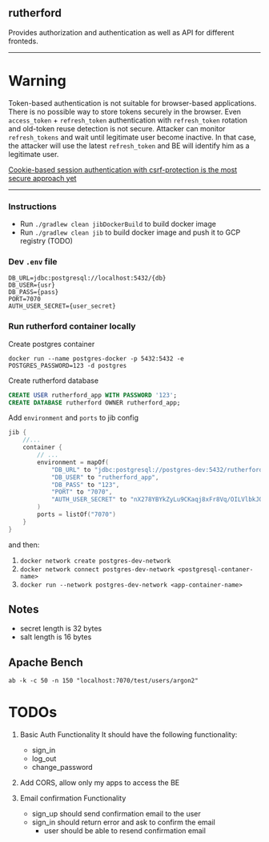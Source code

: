 ## rutherford

Provides authorization and authentication as  well as API for different fronteds. 

---

# Warning
Token-based authentication is not suitable for browser-based applications. There is no 
possible way to store tokens securely in the browser. Even `access_token` + `refresh_token`
authentication with `refresh_token` rotation and old-token reuse detection is not secure.
Attacker can monitor `refresh_tokens` and wait until legitimate user become inactive. In that case,
the attacker will use the latest `refresh_token` and BE will identify him as a legitimate user.

<ins>Cookie-based session authentication with csrf-protection is the most secure approach yet</ins>

---

### Instructions
- Run `./gradlew clean jibDockerBuild` to build docker image
- Run `./gradlew clean jib` to build docker image and push it to GCP registry (TODO)

### Dev `.env` file
```properties
DB_URL=jdbc:postgresql://localhost:5432/{db}
DB_USER={usr}
DB_PASS={pass}
PORT=7070
AUTH_USER_SECRET={user_secret}
```

### Run rutherford container locally
Create postgres container
```
docker run --name postgres-docker -p 5432:5432 -e POSTGRES_PASSWORD=123 -d postgres
```
Create rutherford database
```sql
CREATE USER rutherford_app WITH PASSWORD '123';
CREATE DATABASE rutherford OWNER rutherford_app;
```
Add `environment` and `ports` to jib config
```kotlin
jib {
    //...
    container {
        // ...
        environment = mapOf(
            "DB_URL" to "jdbc:postgresql://postgres-dev:5432/rutherford",
            "DB_USER" to "rutherford_app",
            "DB_PASS" to "123",
            "PORT" to "7070",
            "AUTH_USER_SECRET" to "nX278YBYkZyLu9CKaqj8xFr8Vq/OILVlbkJ0C+tF08g=",
        )
        ports = listOf("7070")
    }
}
```
and then:
1. `docker network create postgres-dev-network`
2. `docker network connect postgres-dev-network <postgresql-contaner-name>`
3. `docker run --network postgres-dev-network <app-container-name>`

## Notes
- secret length is 32 bytes
- salt length is 16 bytes

## Apache Bench
`ab -k -c 50 -n 150 "localhost:7070/test/users/argon2"`

# TODOs
1. Basic Auth Functionality It should have the following functionality:
   - sign_in
   - log_out
   - change_password

2. Add CORS, allow only my apps to access the BE

3. Email confirmation Functionality
   - sign_up should send confirmation email to the user
   - sign_in should return error and ask to confirm the email
       - user should be able to resend confirmation email
